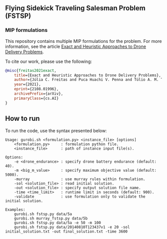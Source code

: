 ## Flying Sidekick Traveling Salesman Problem (FSTSP)

### MIP formulations

This repository contains multiple MIP formulations for the problem. For more information, see the article [Exact and Heuristic Approaches to Drone Delivery Problems](https://arxiv.org/abs/2108.01996).

To cite our work, please use the following:

```bib
@misc{freitas2021exact,
    title={Exact and Heuristic Approaches to Drone Delivery Problems}, 
    author={Júlia C. Freitas and Puca Huachi V. Penna and Túlio A. M. Toffolo},
    year={2021},
    eprint={2108.01996},
    archivePrefix={arXiv},
    primaryClass={cs.AI}
}
```

## How to run

To run the code, use the syntax presented below:

```
Usage: gurobi.sh <formulation.py> <instance_file> [options]
    <formulation.py>     : formulation python file.
    <instance_file>      : path of instance input file(s).

Options:
    -e <drone_endurance> : specify drone battery endurance (default: 40).
    -m <big_m_value>     : specify maximum objective value (default: 5000).
    -murray              : use murray rules within formulation.
    -sol <solution_file> : read initial solution.
    -out <solution_file> : specify output solution file name.
    -time <time_limit>   : runtime limit in seconds (default: 900).
    -validate            : use formulation only to validate the initial solution.
    
Examples:
    gurobi.sh fstsp.py data/5a
    gurobi.sh murray_fstsp.py data/5b
    gurobi.sh fstsp.py data/5a -e 50 -m 100
    gurobi.sh fstsp.py data/20140810T123437v1 -e 20 -sol initial_solution.txt -out final_solution.txt -time 3600 
```

